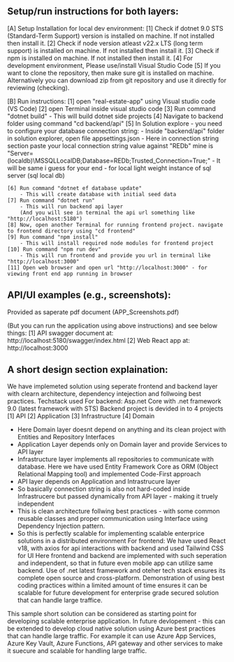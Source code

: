 Setup/run instructions for both layers: 
---------------------------------------
[A] Setup Installation for local dev environment:
	[1] Check if dotnet 9.0 STS (Standard-Term Support) version is installed on machine. If not installed then install it.
	[2] Check if node version atleast v22.x LTS (long term support) is installed on machine. If not installed then install it.
	[3] Check if npm is installed on machine. If not installed then install it.
	[4] For development environment, Please use/install Visual Studio Code
	[5] If you want to clone the repository, then make sure git is installed on machine. Alternatively you can download zip from git repository
and use it directly for reviewing (checking).

[B] Run instructions:
	[1] open "real-estate-app" using Visual studio code (VS Code)
	[2] open Terminal inside visual studio code
	[3] Run command "dotnet build"
		- This will build dotnet side projects
	[4] Navigate to backend folder using command "cd backend/api"
	[5] In Solution explore - you need to configure your database connection string:
		- Inside "backend/api" folder in solution explorer, open file appsettings.json
		- Here in connection string section paste your local connection string value against "REDb"
			mine is "Server=(localdb)\\MSSQLLocalDB;Database=REDb;Trusted_Connection=True;"
		- It will be same i guess for your end - for local light weight instance of sql server (sql local db)

	[6] Run command "dotnet ef database update"
		- This will create database with initial seed data
	[7] Run command "dotnet run"
		- This will run backend api layer
		(And you will see in terminal the api url something like "http://localhost:5180")
	[8] Now, open another Terminal for running frontend project. navigate to frontend directory using "cd frontend"
	[9] Run command "npm install"
		- This will install required node modules for frontend project
	[10] Run command "npm run dev"
		- This will run frontend and provide you url in terminal like "http://localhost:3000"
	[11] Open web browser and open url "http://localhost:3000" - for viewing front end app running in browser


API/UI examples (e.g., screenshots):
------------------------------------
Provided as saperate pdf document (APP_Screenshots.pdf)

(But you can run the application using above instructions) and see below things:
[1] API swagger document at:
    http://localhost:5180/swagger/index.html
[2] Web React app at:
    http://localhost:3000

A short design section explaination:
------------------------------------

We have implemeted solution using seperate frontend and backend layer with clearn architecture, dependency intejection and follwoing best practices.
Techstack used
For backend: Asp.net Core with .net framework 9.0 (latest framework with STS)
Backend project is devided in to 4 projects [1] API [2] Application [3] Infrastructure [4] Domain
- Here Domain layer doesnt depend on anything and its clean project with Entities and Repository Interfaces
- Application Layer depends only on Domain layer and provide Services to API layer
- Infrastructure layer implements all repositories to communicate with database. Here we have used Entity Framework Core as ORM (Object Relational Mapping tool) and implemented Code-First approach
- API layer depends on Application and Intrastrucure layer
- So basically connection string is also not hard-coded inside Infrastrucere but passed dynamically from API layer - making it truely independent
- This is clean architecture follwing best practices - with some common reusable classes and proper communication using Interface using Dependency Injection pattern.
- So this is perfectly scalable for implementing scalable enterprice solutions in a distributed environment
For frontend: We have used React v18, with axios for api interactions with backend and used Tailwind CSS for UI
Here frontend and backend are implemented with such seperation and independent, so that in future even mobile app can utilize same backend.
Use of .net latest framework and oteher tech stack ensures its complete open source and cross-platform.
Demonstration of using best coding practices within a limited amount of time ensures it can be scalable for future development for enterprise grade secured solution that can handle large traffice. 

This sample short solution can be considered as starting point for developing scalable enterprise application.
In future devlopement - this can be extended to develop cloud native solution using Azure best practices that can handle large traffic.
For example it can use Azure App Services, Azure Key Vault, Azure Functions, API gateway and other services to make it suecure and scalable for handling large traffic.


